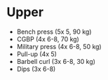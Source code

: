 # Upper
* Bench press (5x 5, 90 kg)
* CGBP (4x 6-8, 70 kg)
* Military press (4x 6-8, 50 kg)
* Pull-up (4x 5)
* Barbell curl (3x 6-8, 30 kg)
* Dips (3x 6-8)
